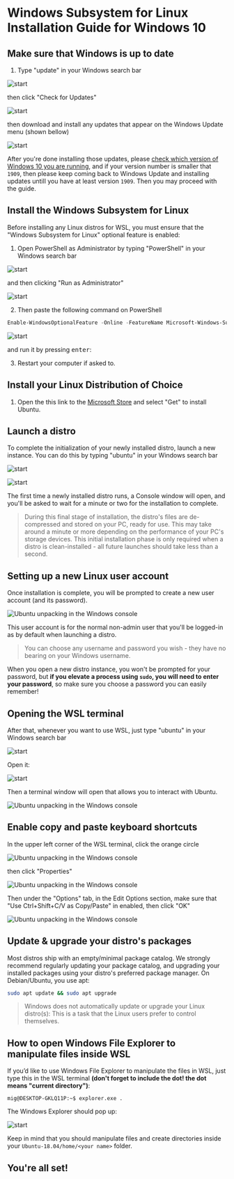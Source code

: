 # Windows Subsystem for Linux Installation Guide for Windows 10

## Make sure that Windows is up to date

1. Type "update" in your Windows search bar 

![start](assets/start.png)

then click "Check for Updates"

![start](assets/open_update.png)

then download and install any updates that appear on the Windows Update menu (shown bellow)

![start](assets/windows_update.png)

After you're done installing those updates, please [check which version of Windows 10 you are running](https://support.microsoft.com/en-us/help/13443/windows-which-version-am-i-running), and if your version number is smaller that `1909`, then please keep coming back to Windows Update and installing updates untill you have at least version `1909`. Then you may proceed with the guide.

## Install the Windows Subsystem for Linux

Before installing any Linux distros for WSL, you must ensure that the "Windows Subsystem for Linux" optional feature is enabled:

1. Open PowerShell as Administrator by typing "PowerShell" in your Windows search bar 

![start](assets/start.png)

and then clicking "Run as Administrator"

![start](assets/open_powershell.png)

2. Then paste the following command on PowerShell 

```powershell
Enable-WindowsOptionalFeature -Online -FeatureName Microsoft-Windows-Subsystem-Linux
```

![start](assets/paste_powershell.png)

and run it by pressing <kbd>enter</kbd>:
    

3. Restart your computer if asked to.

## Install your Linux Distribution of Choice

1. Open the this link to the [Microsoft Store](https://www.microsoft.com/store/apps/9N9TNGVNDL3Q) and select "Get" to install Ubuntu.


## Launch a distro
To complete the initialization of your newly installed distro, launch a new instance. You can do this by typing "ubuntu" in your Windows search bar 

![start](assets/start.png)

![start](assets/open_ubuntu.png)

The first time a newly installed distro runs, a Console window will open, and you'll be asked to wait for a minute or two for the installation to complete.

> During this final stage of installation, the distro's files are de-compressed and stored on your PC, ready for use. This may take around a minute or more depending on the performance of your PC's storage devices. This initial installation phase is only required when a distro is clean-installed - all future launches should take less than a second.

## Setting up a new Linux user account

Once installation is complete, you will be prompted to create a new user account (and its password). 

![Ubuntu unpacking in the Windows console](assets/UbuntuInstall.png)

This user account is for the normal non-admin user that you'll be logged-in as by default when launching a distro.

> You can choose any username and password you wish - they have no bearing on your Windows username. 

When you open a new distro instance, you won't be prompted for your password, but **if you elevate a process using `sudo`, you will need to enter your password**, so make sure you choose a password you can easily remember!

## Opening the WSL terminal

After that, whenever you want to use WSL, just type "ubuntu" in your Windows search bar 

![start](assets/start.png)

Open it:

![start](assets/open_ubuntu.png)

Then a terminal window will open that allows you to interact with Ubuntu.

![Ubuntu unpacking in the Windows console](assets/orange_circle.png)

## Enable copy and paste keyboard shortcuts

In the upper left corner of the WSL terminal, click the orange circle

![Ubuntu unpacking in the Windows console](assets/orange_circle.png)

then click "Properties"

![Ubuntu unpacking in the Windows console](assets/orange_circle_properties.png)

Then under the "Options" tab, in the Edit Options section, make sure that "Use Ctrl+Shift+C/V as Copy/Paste" in enabled, then click "OK"

![Ubuntu unpacking in the Windows console](assets/copy_paste_properties.png)

## Update & upgrade your distro's packages

Most distros ship with an empty/minimal package catalog. We strongly recommend regularly updating your package catalog, and upgrading your installed packages using your distro's preferred package manager. On Debian/Ubuntu, you use apt:

```bash
sudo apt update && sudo apt upgrade
```

> Windows does not automatically update or upgrade your Linux distro(s): This is a task that the Linux users prefer to control themselves.

## How to open Windows File Explorer to manipulate files inside WSL

If you’d like to use Windows File Explorer to manipulate the files in WSL, just type this in the WSL terminal **(don't forget to include the dot! the dot means "current directory")**:

```console
mig@DESKTOP-GKLQ11P:~$ explorer.exe .
```
The Windows Explorer should pop up:

![start](assets/windows_explorer.png)

Keep in mind that you should manipulate files and create directories inside your `Ubuntu-18.04/home/<your name>` folder.

## You're all set!  